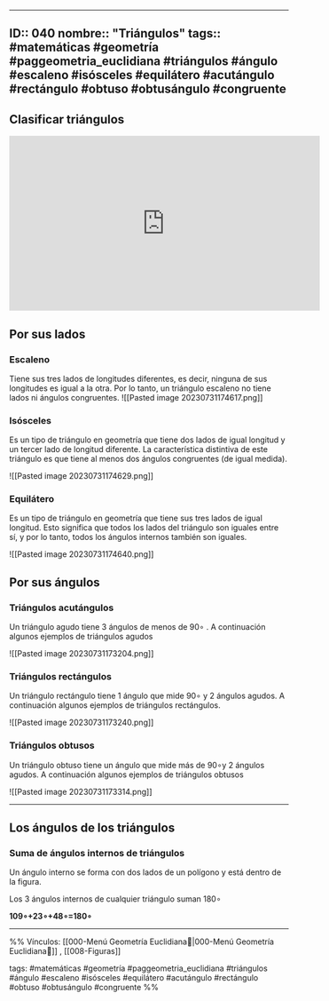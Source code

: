 
---
ID:: 040
nombre:: "Triángulos"
tags:: #matemáticas #geometría #paggeometria_euclidiana #triángulos #ángulo #escaleno #isósceles #equilátero #acutángulo #rectángulo #obtuso #obtusángulo #congruente
---

## Clasificar triángulos

<iframe width="560" height="315" src="https://www.youtube.com/embed/7O_H4GBX-mw" title="YouTube video player" frameborder="0" allow="accelerometer; autoplay; clipboard-write; encrypted-media; gyroscope; picture-in-picture; web-share" allowfullscreen></iframe>

## Por sus lados
### Escaleno
Tiene sus tres lados de longitudes diferentes, es decir, ninguna de sus longitudes es igual a la otra. Por lo tanto, un triángulo escaleno no tiene lados ni ángulos congruentes.
![[Pasted image 20230731174617.png]]
### Isósceles
Es un tipo de triángulo en geometría que tiene dos lados de igual longitud y un tercer lado de longitud diferente. La característica distintiva de este triángulo es que tiene al menos dos ángulos congruentes (de igual medida).

![[Pasted image 20230731174629.png]]

### Equilátero
Es un tipo de triángulo en geometría que tiene sus tres lados de igual longitud. Esto significa que todos los lados del triángulo son iguales entre sí, y por lo tanto, todos los ángulos internos también son iguales.

![[Pasted image 20230731174640.png]]

## Por sus ángulos

### Triángulos acutángulos

Un triángulo agudo tiene 3 ángulos de menos de 90∘ . A continuación algunos ejemplos de triángulos agudos

![[Pasted image 20230731173204.png]]

### Triángulos rectángulos

Un triángulo rectángulo tiene 1 ángulo que mide 90∘ y 2 ángulos agudos. A continuación algunos ejemplos de triángulos rectángulos.

![[Pasted image 20230731173240.png]]


### Triángulos obtusos

Un triángulo obtuso tiene un ángulo que mide más de 90∘y 2 ángulos agudos. A continuación algunos ejemplos de triángulos obtusos

![[Pasted image 20230731173314.png]]

___

## Los ángulos de los triángulos
### Suma de ángulos internos de triángulos
Un ángulo interno se forma con dos lados de un polígono y está dentro de la figura.

Los 3 ángulos internos de cualquier triángulo suman 180∘

**109∘+23∘+48∘=180∘**

___

%%
Vínculos:
[[000-Menú Geometría Euclidiana📃|000-Menú Geometría Euclidiana📃]] , [[008-Figuras]] 

tags:
#matemáticas #geometría #paggeometria_euclidiana #triángulos #ángulo #escaleno #isósceles #equilátero #acutángulo #rectángulo #obtuso #obtusángulo #congruente
%%

